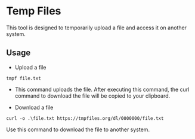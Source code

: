 # Temp Files

This tool is designed to temporarily upload a file and access it on another system.

## Usage
- Upload a file
```shell
tmpf file.txt
```

- This command uploads the file. After executing this command, the curl command to download the file will be copied to your clipboard.

- Download a file
```shell
curl -o .\file.txt https://tmpfiles.org/dl/0000000/file.txt
```

Use this command to download the file to another system.
